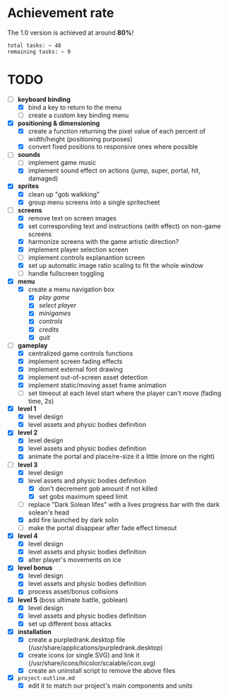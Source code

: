 
# Achievement rate

The 1.0 version is achieved at around **80%**!

```
total tasks: ~ 48
remaining tasks: ~ 9
```

# TODO

- [ ] **keyboard binding**
    - [x] bind a key to return to the menu
    - [ ] create a custom key binding menu
- [x] **positioning & dimensioning**
    - [x] create a function returning the pixel value of each percent of width/height (positioning purposes)
    - [x] convert fixed positions to responsive ones where possible
- [ ] **sounds**
    - [ ] implement game music
    - [x] implement sound effect on actions (jump, super, portal, hit, damaged)
- [x] **sprites**
	- [x] clean up "gob walkking"
	- [x] group menu screens into a single spritecheet
- [ ] **screens**
	- [x] remove text on screen images
	- [x] set corresponding text and instructions (with effect) on non-game screens
	- [x] harmonize screens with the game artistic direction?
	- [x] implement player selection screen
	- [ ] implement controls explanantion screen
	- [x] set up automatic image ratio scaling to fit the whole window
	- [ ] handle fullscreen toggling
- [x] **menu**
	- [x] create a menu navigation box
		- [x] *play game*
		- [x] *select player*
		- [x] *minigames*
		- [x] *controls*
		- [x] *credits*
		- [x] *quit*
- [ ] **gameplay**
	- [x] centralized game controls functions
	- [x] implement screen fading effects
	- [x] implement external font drawing
	- [x] implement out-of-screen asset detection
	- [x] implement static/moving asset frame animation
	- [ ] set timeout at each level start where the player can't move (fading time, 2s)
- [x] **level 1**
	- [x] level design
	- [x] level assets and physic bodies definition
- [x] **level 2**
	- [x] level design
	- [x] level assets and physic bodies definition
	- [x] animate the portal and place/re-size it a little (more on the right)
- [ ] **level 3**
	- [x] level design
	- [x] level assets and physic bodies definition
        - [x] don't decrement gob amount if not killed
        - [x] set gobs maximum speed limit
	- [ ] replace "Dark Solean lifes" with a lives progress bar with the dark solean's head
	- [x] add fire launched by dark solin
	- [ ] make the portal disappear after fade effect timeout
- [x] **level 4**
	- [x] level design
	- [x] level assets and physic bodies definition
	- [x] alter player's movements on ice
- [x] **level bonus**
	- [x] level design
	- [x] level assets and physic bodies definition
	- [x] process asset/bonus collisions
- [x] **level 5** (boss ultimate battle, goblean)
	- [x] level design
	- [x] level assets and physic bodies definition
	- [x] set up different boss attacks
- [x] **installation**
	- [x] create a purpledrank.desktop file (/usr/share/applications/purpledrank.desktop)
	- [x] create icons (or single SVG) and link it (/usr/share/icons/hicolor/scalable/icon.svg)
	- [x] create an uninstall script to remove the above files
- [x] `project-outline.md`
	- [x] edit it to match our project's main components and units
